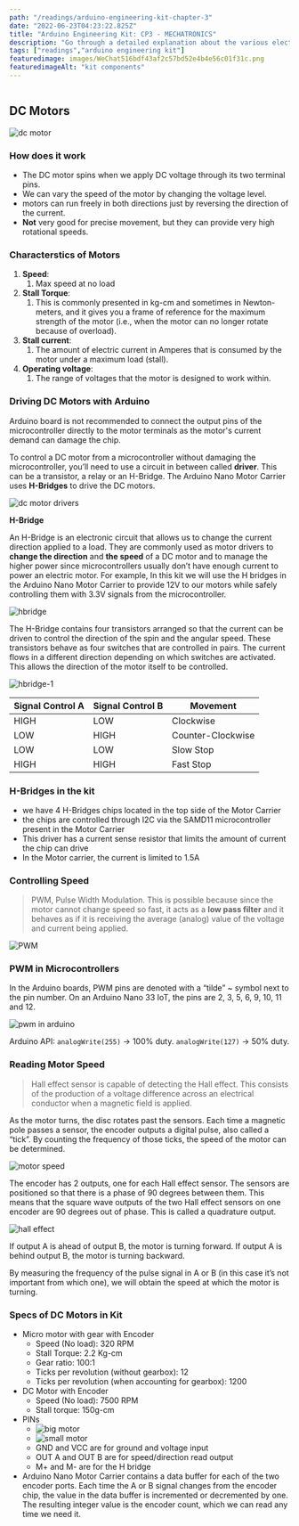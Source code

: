 ```yaml
---
path: "/readings/arduino-engineering-kit-chapter-3"
date: "2022-06-23T04:23:22.825Z"
title: "Arduino Engineering Kit: CP3 - MECHATRONICS"
description: "Go through a detailed explanation about the various electronic components such as DC Motors IMU Sensors, Servo motors PWM signals, Li-Po batteries and key mechatronic concepts such as motor characteristization and designing a control system."
tags: ["readings","arduino engineering kit"]
featuredimage: images/WeChat516bdf43af2c57bd52e4b4e56c01f31c.png
featuredimageAlt: "kit components"
---
```


```toc
```

## DC Motors
![dc motor](images/WeChat516bdf43af2c57bd52e4b4e56c01f31c.png)
### How does it work
* The DC motor spins when we apply DC voltage through its two terminal pins. 
* We can vary the speed of the motor by changing the voltage level.
* motors can run freely in both directions just by reversing the direction of the current.
* **Not** very good for precise movement, but they can provide very high rotational speeds.

### Characterstics of Motors
1. **Speed**: 
    1. Max speed at no load
2. **Stall Torque**: 
    1. This is commonly presented in kg-cm and sometimes in Newton-meters, and it gives you a frame of reference for the maximum strength of the motor (i.e., when the motor can no longer rotate because of overload).
3. **Stall current**:
    1. The amount of electric current in Amperes that is consumed by the motor under a maximum load (stall).
4. **Operating voltage**:
    1. The range of voltages that the motor is designed to work within.

### Driving DC Motors with Arduino
Arduino board is not recommended to connect the output pins of the microcontroller directly to the motor terminals as the motor's current demand can damage the chip.

 To control a DC motor from a microcontroller without damaging the microcontroller, you’ll need to use a circuit in between called **driver**. This can be a transistor, a relay or an H-Bridge. The Arduino Nano Motor Carrier uses **H-Bridges** to drive the DC motors.

![dc motor drivers](images/WeChatabcd99aa9dc59c6b97e2d39b4555e669.png)

**H-Bridge**

An H-Bridge is an electronic circuit that allows us to change the current direction applied to a load. They are commonly used as motor drivers to **change the direction** and **the speed** of a DC motor and to manage the higher power since microcontrollers usually don’t have enough current to power an electric motor. For example, In this kit we will use the H bridges in the Arduino Nano Motor Carrier to provide 12V to our motors while safely controlling them with 3.3V signals from the microcontroller.

![hbridge](images/WeChatf583cfe32c1edca07b8a55497aaeabba.png)

The H-Bridge contains four transistors arranged so that the current can be driven to control the direction of the spin and the angular speed. These transistors behave as four switches that are controlled in pairs. The current flows in a different direction depending on which switches are activated. This allows the direction of the motor itself to be controlled.

![hbridge-1](images/WeChat959801fcc38e5598b52e306d511643d8.png)

|Signal Control A | Signal Control B | Movement |
| --------------- | ---------------- | -------- |
| HIGH | LOW | Clockwise |
| LOW | HIGH | Counter-Clockwise|
| LOW | LOW | Slow Stop|
| HIGH | HIGH | Fast Stop|

### H-Bridges in the kit
* we have 4 H-Bridges chips located in the top side of the Motor Carrier
* the chips are controlled through I2C via the SAMD11 microcontroller present in the Motor Carrier
* This driver has a current sense resistor that limits the amount of current the chip can drive
* In the Motor carrier, the current is limited to 1.5A

### Controlling Speed
> PWM, Pulse Width Modulation. This is possible because since the motor cannot change speed so fast, it acts as a **low pass filter** and it behaves as if it is receiving the average (analog) value of the voltage and current being applied.

![PWM](images/WeChat00b80bb135f348c6091cf3c4141ecda4.png)

### PWM in Microcontrollers
In the Arduino boards, PWM pins are denoted with a “tilde” ~ symbol next to the pin number. On an Arduino Nano 33 IoT, the pins are 2, 3, 5, 6, 9, 10, 11 and 12.

![pwm in arduino](images/WeChata2af44cd6f37e530cbcb5e48cb738101.png)

Arduino API: `analogWrite(255)` -> 100% duty. `analogWrite(127)` -> 50% duty.


### Reading Motor Speed
> Hall effect sensor is capable of detecting the Hall effect. This consists of the production of a voltage difference across an electrical conductor when a magnetic field is applied.

As the motor turns, the disc rotates past the sensors. Each time a magnetic pole passes a sensor, the encoder outputs a digital pulse, also called a “tick”. By counting the frequency of those ticks, the speed of the motor can be determined.

![motor speed](images/WeChat30004f3d7733839ac85bc4a5ed287ce2.png)

The encoder has 2 outputs, one for each Hall effect sensor. The sensors are positioned so that there is a phase of 90 degrees between them. This means that the square wave outputs of the two Hall effect sensors on one encoder are 90 degrees out of phase. This is called a quadrature output.

![hall effect](images/WeChat6247af5d36bd8d8a40c6c787289714ef.png)

If output A is ahead of output B, the motor is turning forward. If output A is behind output B, the motor is turning backward.

By measuring the frequency of the pulse signal in A or B (in this case it’s not important from which one), we will obtain the speed at which the motor is turning.

### Specs of DC Motors in Kit
* Micro motor with gear with Encoder
    * Speed (No load): 320 RPM
    * Stall Torque: 2.2 Kg-cm
    * Gear ratio: 100:1
    * Ticks per revolution (without gearbox): 12
    * Ticks per revolution (when accounting for gearbox): 1200
* DC Motor with Encoder
    * Speed (No load): 7500 RPM
    * Stall torque: 150g-cm
* PINs
    * ![big motor](images/WeChat8422b43f110b224f9549987c5239b1bb.png)
    * ![small motor](images/WeChated62a2f5a22a08fb88d19711fbf932b3.png)
    * GND and VCC are for ground and voltage input
    * OUT A and OUT B are for speed/direction read output
    * M+ and M- are for the H bridge
* Arduino Nano Motor Carrier contains a data buffer for each of the two encoder ports. Each time the A or B signal changes from the encoder chip, the value in the data buffer is incremented or decremented by one. The resulting integer value is the encoder count, which we can read any time we need it.
